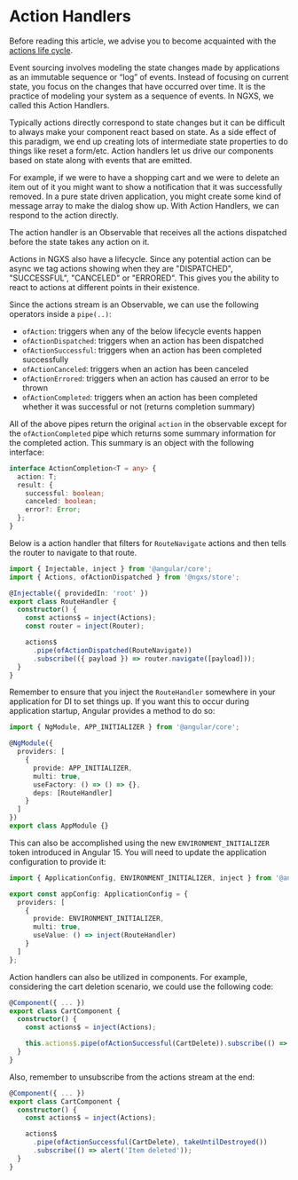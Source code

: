# Action Handlers

Before reading this article, we advise you to become acquainted with the [actions life cycle](./actions-life-cycle.md).

Event sourcing involves modeling the state changes made by applications as an immutable sequence or “log” of events.
Instead of focusing on current state, you focus on the changes that have occurred over time. It is the practice of
modeling your system as a sequence of events. In NGXS, we called this Action Handlers.

Typically actions directly correspond to state changes but it can be difficult to always make your component react
based on state. As a side effect of this paradigm, we end up creating lots of intermediate state properties
to do things like reset a form/etc. Action handlers let us drive our components based on state along with events
that are emitted.

For example, if we were to have a shopping cart and we were to delete an item out of it you might want to show
a notification that it was successfully removed. In a pure state driven application, you might create some kind
of message array to make the dialog show up. With Action Handlers, we can respond to the action directly.

The action handler is an Observable that receives all the actions dispatched before the state takes any action on it.

Actions in NGXS also have a lifecycle. Since any potential action can be async we tag actions showing when they are "DISPATCHED", "SUCCESSFUL", "CANCELED" or "ERRORED". This gives you the ability to react to actions at different points in their existence.

Since the actions stream is an Observable, we can use the following operators inside a `pipe(..)`:

- `ofAction`: triggers when any of the below lifecycle events happen
- `ofActionDispatched`: triggers when an action has been dispatched
- `ofActionSuccessful`: triggers when an action has been completed successfully
- `ofActionCanceled`: triggers when an action has been canceled
- `ofActionErrored`: triggers when an action has caused an error to be thrown
- `ofActionCompleted`: triggers when an action has been completed whether it was successful or not (returns completion summary)

All of the above pipes return the original `action` in the observable except for the `ofActionCompleted` pipe which returns some summary information for the completed action. This summary is an object with the following interface:

```ts
interface ActionCompletion<T = any> {
  action: T;
  result: {
    successful: boolean;
    canceled: boolean;
    error?: Error;
  };
}
```

Below is a action handler that filters for `RouteNavigate` actions and then tells the router to navigate to that
route.

```ts
import { Injectable, inject } from '@angular/core';
import { Actions, ofActionDispatched } from '@ngxs/store';

@Injectable({ providedIn: 'root' })
export class RouteHandler {
  constructor() {
    const actions$ = inject(Actions);
    const router = inject(Router);

    actions$
      .pipe(ofActionDispatched(RouteNavigate))
      .subscribe(({ payload }) => router.navigate([payload]));
  }
}
```

Remember to ensure that you inject the `RouteHandler` somewhere in your application for DI to set things up. If you want this to occur during application startup, Angular provides a method to do so:

```ts
import { NgModule, APP_INITIALIZER } from '@angular/core';

@NgModule({
  providers: [
    {
      provide: APP_INITIALIZER,
      multi: true,
      useFactory: () => () => {},
      deps: [RouteHandler]
    }
  ]
})
export class AppModule {}
```

This can also be accomplished using the new `ENVIRONMENT_INITIALIZER` token introduced in Angular 15. You will need to update the application configuration to provide it:

```ts
import { ApplicationConfig, ENVIRONMENT_INITIALIZER, inject } from '@angular/core';

export const appConfig: ApplicationConfig = {
  providers: [
    {
      provide: ENVIRONMENT_INITIALIZER,
      multi: true,
      useValue: () => inject(RouteHandler)
    }
  ]
};
```

Action handlers can also be utilized in components. For example, considering the cart deletion scenario, we could use the following code:

```ts
@Component({ ... })
export class CartComponent {
  constructor() {
    const actions$ = inject(Actions);

    this.actions$.pipe(ofActionSuccessful(CartDelete)).subscribe(() => alert('Item deleted'));
  }
}
```

Also, remember to unsubscribe from the actions stream at the end:

```ts
@Component({ ... })
export class CartComponent {
  constructor() {
    const actions$ = inject(Actions);

    actions$
      .pipe(ofActionSuccessful(CartDelete), takeUntilDestroyed())
      .subscribe(() => alert('Item deleted'));
  }
}
```
